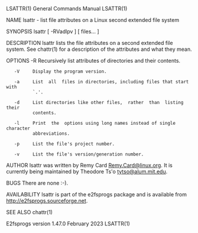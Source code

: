 LSATTR(1)                   General Commands Manual                  LSATTR(1)

NAME
       lsattr - list file attributes on a Linux second extended file system

SYNOPSIS
       lsattr [ -RVadlpv ] [ files...  ]

DESCRIPTION
       lsattr lists the file attributes on a second extended file system.  See
       chattr(1) for a description of the attributes and what they mean.

OPTIONS
       -R     Recursively list attributes of directories and their contents.

       -V     Display the program version.

       -a     List  all  files in directories, including files that start with
              `.'.

       -d     List directories like other files,  rather  than  listing  their
              contents.

       -l     Print  the  options using long names instead of single character
              abbreviations.

       -p     List the file's project number.

       -v     List the file's version/generation number.

AUTHOR
       lsattr was written by Remy Card <Remy.Card@linux.org>.  It is currently
       being maintained by Theodore Ts'o <tytso@alum.mit.edu>.

BUGS
       There are none :-).

AVAILABILITY
       lsattr  is  part  of  the  e2fsprogs  package  and  is  available  from
       http://e2fsprogs.sourceforge.net.

SEE ALSO
       chattr(1)

E2fsprogs version 1.47.0         February 2023                       LSATTR(1)
